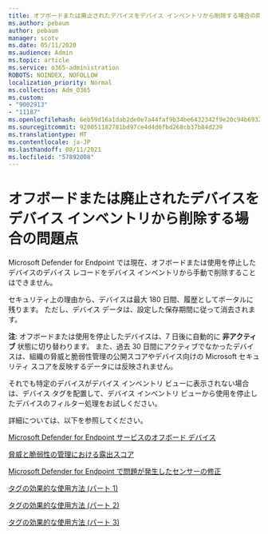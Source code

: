 ```yaml
---
title: オフボードまたは廃止されたデバイスをデバイス インベントリから削除する場合の問題点
ms.author: pebaum
author: pebaum
manager: scotv
ms.date: 05/11/2020
ms.audience: Admin
ms.topic: article
ms.service: o365-administration
ROBOTS: NOINDEX, NOFOLLOW
localization_priority: Normal
ms.collection: Adm_O365
ms.custom:
- "9002913"
- "11187"
ms.openlocfilehash: 6eb59d16a1dab2de0e7a44faf9b34be6432342f9e20c94b6932e69e937751add
ms.sourcegitcommit: 920051182781bd97ce4d4d6fbd268cb37b84d239
ms.translationtype: MT
ms.contentlocale: ja-JP
ms.lasthandoff: 08/11/2021
ms.locfileid: "57892008"
---
```

# <a name="issues-with-removing-an-offboarded-or-decommissioned-device-from-the-device-inventory"></a>オフボードまたは廃止されたデバイスをデバイス インベントリから削除する場合の問題点

Microsoft Defender for Endpoint では現在、オフボードまたは使用を停止したデバイスのデバイス レコードをデバイス インベントリから手動で削除することはできません。

セキュリティ上の理由から、デバイスは最大 180 日間、履歴としてポータルに残ります。 ただし、デバイス データは、設定した保存期間に従って消去されます。

**注**: オフボードまたは使用を停止したデバイスは、7 日後に自動的に **非アクティブ** 状態に切り替わります。 また、過去 30 日間にアクティブでなかったデバイスは、組織の脅威と脆弱性管理の公開スコアやデバイス向けの Microsoft セキュリティ スコアを反映するデータには反映されません。
 
それでも特定のデバイスがデバイス インベントリ ビューに表示されない場合は、デバイス タグを配置して、デバイス インベントリ ビューから使用を停止したデバイスのフィルター処理をお試しください。

詳細については、以下を参照してください。

[Microsoft Defender for Endpoint サービスのオフボード デバイス](https://docs.microsoft.com/microsoft-365/security/defender-endpoint/offboard-machines.md)

[脅威と脆弱性の管理における露出スコア](https://docs.microsoft.com/microsoft-365/security/defender-endpoint/tvm-exposure-score.md)

[Microsoft Defender for Endpoint で問題が発生したセンサーの修正](https://docs.microsoft.com/microsoft-365/security/defender-endpoint/fix-unhealthy-sensors#inactive-devices.md)

[タグの効果的な使用方法 (パート 1)](https://techcommunity.microsoft.com/t5/microsoft-defender-for-endpoint/how-to-use-tagging-effectively-part-1/ba-p/1964058)

[タグの効果的な使用方法 (パート 2)](https://techcommunity.microsoft.com/t5/microsoft-defender-for-endpoint/how-to-use-tagging-effectively-part-2/ba-p/1962008)

[タグの効果的な使用方法 (パート 3)](https://techcommunity.microsoft.com/t5/microsoft-defender-for-endpoint/how-to-use-tagging-effectively-part-3/ba-p/1964073)





